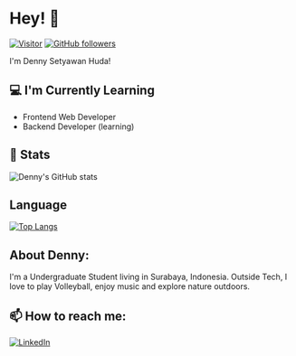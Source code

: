 <h1>Hey! 👋</h1>

[![Visitor](https://visitor-badge.laobi.icu/badge?page_id=dennyshuda)](https://github.com/dennyshuda) [![GitHub followers](https://img.shields.io/github/followers/dennyshuda.svg?style=social&label=Follow)](https://github.com/dennyshuda?tab=followers)

I'm Denny Setyawan Huda!

<h2>💻 I'm Currently Learning</h2>

- Frontend Web Developer
- Backend Developer (learning)

<h2>👀 Stats</h2>

![Denny's GitHub stats](https://github-readme-stats.vercel.app/api?username=dennyshuda&show_icons=true&theme=transparent)

<h2>Language</h2>

[![Top Langs](https://github-readme-stats.vercel.app/api/top-langs/?username=dennyshuda&layout=compact&hide=html)](https://github.com/dennyshuda/github-readme-stats)

<h2> About Denny:</h2>

I'm a Undergraduate Student living in Surabaya, Indonesia. Outside Tech, I love to play Volleyball, enjoy music and explore nature outdoors.

<h2>📫 How to reach me:</h2>

<a href="https://www.linkedin.com/in/dennyshuda/">![LinkedIn](https://img.shields.io/badge/LinkedIn-0077B5?style=for-the-badge&logo=linkedin&logoColor=white)</a>
